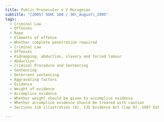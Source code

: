 ```yaml
---
title: Public Prosecutor v V Murugesan 
subtitle: "[2005] SGHC 160 / 30\_August\_2005"
tags:
  - Criminal Law
  - Offences
  - Rape
  - Elements of offence
  - Whether complete penetration required
  - Criminal Law
  - Offences
  - Kidnapping, abduction, slavery and forced labour
  - Abduction
  - Criminal Procedure and Sentencing
  - Sentencing
  - Deterrent sentencing
  - Aggravating factors
  - Evidence
  - Weight of evidence
  - Accomplice evidence
  - Whether weight should be given to accomplice evidence
  - Whether accomplice evidence should be treated with caution
  - Sections 116 illustration (b), 135 Evidence Act (Cap 97, 1997 Ed)

---
```


